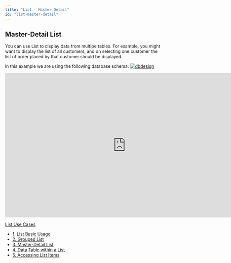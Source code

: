 ```yaml
---
title: "List - Master Detail"
id: "list-master-detail"
---
```


## Master-Detail List

You can use List to display data from multipe tables. For example, you might want to display the list of all customers, and on selecting one customer the list of order placed by that customer should be displayed.

In this example we are using the following database schema: [![dbdesign](/learn/assets/dbdesign.png)](/learn/assets/dbdesign.png)

<iframe width="780" height="467" src="https://docs.google.com/presentation/d/e/2PACX-1vR78_1v-ffmMad4UnTrwB-VAKlbt2NYr-M1a745TWbrejvuGBmrjUWU4buxU4HKfwncTBfg4T0YVHp0/embed?start=false&amp;loop=false&amp;delayms=3000" frameborder="0" allowfullscreen="allowfullscreen" mozallowfullscreen="mozallowfullscreen" webkitallowfullscreen="webkitallowfullscreen"></iframe>

[List Use Cases](/learn/app-development/widgets/datalive/list/list-use-cases/)

- [1\. List Basic Usage](/learn/how-tos/list-basic-usage/)
- [2\. Grouped List](/learn/how-tos/list-grouped/)
- [3\. Master-Detail List](/learn/how-tos/list-master-detail/)
- [4\. Data Table within a List](/learn/how-tos/list-data-table/)
- [5\. Accessing List Items](/learn/how-tos/list-item-access/)
